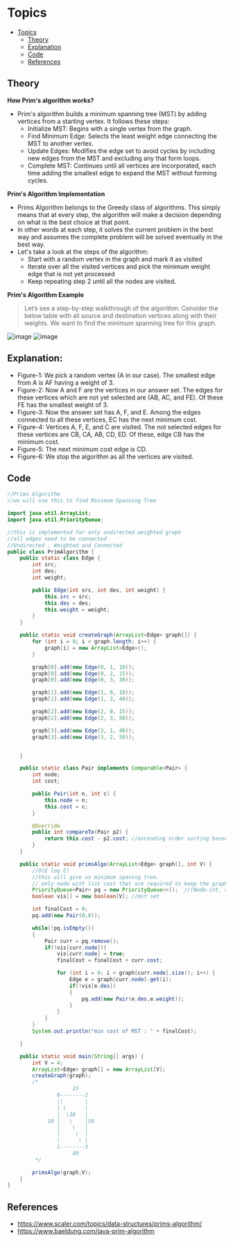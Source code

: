 # Topics
- [Topics](#Topics)
  - [Theory](#Theory)
  - [Explanation](#Explanation)
  - [Code](#Code)
  - [References](#References)
 

## Theory
**How Prim's algorithm works?**
- Prim's algorithm builds a minimum spanning tree (MST) by adding vertices from a starting vertex. It follows these steps:
  - Initialize MST: Begins with a single vertex from the graph.
  - Find Minimum Edge: Selects the least weight edge connecting the MST to another vertex.
  - Update Edges: Modifies the edge set to avoid cycles by including new edges from the MST and excluding any that form loops.
  - Complete MST: Continues until all vertices are incorporated, each time adding the smallest edge to expand the MST without forming cycles.
 

**Prim's Algorithm Implementation**
- Prims Algorithm belongs to the Greedy class of algorithms. This simply means that at every step, the algorithm will make a decision depending on what is the best choice at that point.
- In other words at each step, it solves the current problem in the best way and assumes the complete problem will be solved eventually in the best way.
- Let's take a look at the steps of the algorithm:
  - Start with a random vertex in the graph and mark it as visited
  - Iterate over all the visited vertices and pick the minimum weight edge that is not yet processed
  - Keep repeating step 2 until all the nodes are visited.

**Prim's Algorithm Example**
>Let’s see a step-by-step walkthrough of the algorithm:
Consider the below table with all source and destination vertices along with their weights. We want to find the minimum spanning tree for this graph.

![image](https://github.com/YashAgrawal0406/JAVA-DS/assets/93816952/3ba44473-2381-49f2-9135-8ab187ab62da)
![image](https://github.com/YashAgrawal0406/JAVA-DS/assets/93816952/acb5dfed-085b-4627-99e5-372d428619c4)

## Explanation:
- Figure-1: We pick a random vertex (A in our case). The smallest edge from A is AF having a weight of 3.
- Figure-2: Now A and F are the vertices in our answer set. The edges for these vertices which are not yet selected are (AB, AC, and FE). Of these FE has the smallest weight of 3.
- Figure-3: Now the answer set has A, F, and E. Among the edges connected to all these vertices, EC has the next minimum cost.
- Figure-4: Vertices A, F, E, and C are visited. The not selected edges for these vertices are CB, CA, AB, CD, ED. Of these, edge CB has the minimum cost.
- Figure-5: The next minimum cost edge is CD.
- Figure-6: We stop the algorithm as all the vertices are visited.

## Code
```Java
//Prims Algorithm
//we will use this to find Minimum Spanning Tree

import java.util.ArrayList;
import java.util.PriorityQueue;

//this is implemented for only undirected weighted graph
//all edges need to be connected
//Undirected , Weighted and Connected
public class PrimAlgorithm {
    public static class Edge {
        int src;
        int des;
        int weight;

        public Edge(int src, int des, int weight) {
            this.src = src;
            this.des = des;
            this.weight = weight;
        }
    }

    public static void createGraph(ArrayList<Edge> graph[]) {
        for (int i = 0; i < graph.length; i++) {
            graph[i] = new ArrayList<Edge>();
        }

        graph[0].add(new Edge(0, 1, 10));
        graph[0].add(new Edge(0, 2, 15));
        graph[0].add(new Edge(0, 3, 30));

        graph[1].add(new Edge(1, 0, 10));
        graph[1].add(new Edge(1, 3, 40));

        graph[2].add(new Edge(2, 0, 15));
        graph[2].add(new Edge(2, 3, 50));

        graph[3].add(new Edge(3, 1, 40));
        graph[3].add(new Edge(3, 2, 50));


    }

    public static class Pair implements Comparable<Pair> {
        int node;
        int cost;

        public Pair(int n, int c) {
            this.node = n;
            this.cost = c;
        }

        @Override
        public int compareTo(Pair p2) {
            return this.cost - p2.cost; //ascending order sorting based on cost
        }
    }

    public static void primsAlgo(ArrayList<Edge> graph[], int V) {
        //O(E log E)
        //this will give us minimum spaning tree.
        // only node with list cost that are required to keep the graph connected
        PriorityQueue<Pair> pq = new PriorityQueue<>();  //(Node-int, cost-int) //non-mst set
        boolean vis[] = new boolean[V]; //mst set

        int finalCost = 0;
        pq.add(new Pair(0,0));

        while(!pq.isEmpty())
        {
            Pair curr = pq.remove();
            if(!vis[curr.node]){
                vis[curr.node] = true;
                finalCost = finalCost + curr.cost;

                for (int i = 0; i < graph[curr.node].size(); i++) {
                    Edge e = graph[curr.node].get(i);
                    if(!vis[e.des])
                    {
                        pq.add(new Pair(e.des,e.weight));
                    }
                }
            }
        }
        System.out.println("min cost of MST : " + finalCost);

    }

    public static void main(String[] args) {
        int V = 4;
        ArrayList<Edge> graph[] = new ArrayList[V];
        createGraph(graph);
        /*
                     15
                0--------2
                |\       |
                | \      |
                |  \30   |
             10 |   \    |50
                |    \   |
                |     \  |
                |      \ |
                1--------3
                     40
         */

        primsAlgo(graph,V);
    }
}
```

## References
- https://www.scaler.com/topics/data-structures/prims-algorithm/
- https://www.baeldung.com/java-prim-algorithm
